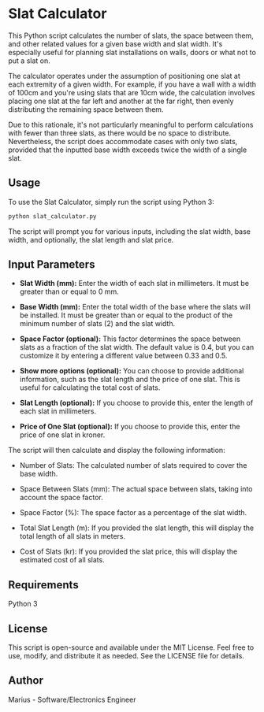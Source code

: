 # Slat Calculator

This Python script calculates the number of slats, the space between them, and other related values for a given base width and slat width. It's especially useful for planning slat installations on walls, doors or what not to put a slat on.

The calculator operates under the assumption of positioning one slat at each extremity of a given width. For example, if you have a wall with a width of 100cm and you're using slats that are 10cm wide, the calculation involves placing one slat at the far left and another at the far right, then evenly distributing the remaining space between them.


Due to this rationale, it's not particularly meaningful to perform calculations with fewer than three slats, as there would be no space to distribute. Nevertheless, the script does accommodate cases with only two slats, provided that the inputted base width exceeds twice the width of a single slat.

## Usage

To use the Slat Calculator, simply run the script using Python 3:

```bash
python slat_calculator.py
```

The script will prompt you for various inputs, including the slat width, base width, and optionally, the slat length and slat price.

## Input Parameters

* **Slat Width (mm):** Enter the width of each slat in millimeters. It must be greater than or equal to 0 mm.

* **Base Width (mm):** Enter the total width of the base where the slats will be installed. It must be greater than or equal to the product of the minimum number of slats (2) and the slat width.

* **Space Factor (optional):** This factor determines the space between slats as a fraction of the slat width. The default value is 0.4, but you can customize it by entering a different value between 0.33 and 0.5.

* **Show more options (optional):** You can choose to provide additional information, such as the slat length and the price of one slat. This is useful for calculating the total cost of slats.

* **Slat Length (optional):** If you choose to provide this, enter the length of each slat in millimeters.

* **Price of One Slat (optional):** If you choose to provide this, enter the price of one slat in kroner.

The script will then calculate and display the following information:

* Number of Slats: The calculated number of slats required to cover the base width.

* Space Between Slats (mm): The actual space between slats, taking into account the space factor.

* Space Factor (%): The space factor as a percentage of the slat width.

* Total Slat Length (m): If you provided the slat length, this will display the total length of all slats in meters.

* Cost of Slats (kr): If you provided the slat price, this will display the estimated cost of all slats.

## Requirements
Python 3

## License
This script is open-source and available under the MIT License. Feel free to use, modify, and distribute it as needed. See the LICENSE file for details.

## Author
Marius - Software/Electronics Engineer
